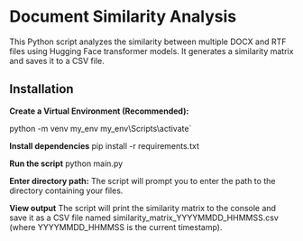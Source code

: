 # Document Similarity Analysis
This Python script analyzes the similarity between multiple DOCX and RTF files using Hugging Face transformer models. It generates a similarity matrix and saves it to a CSV file.

## Installation

**Create a Virtual Environment (Recommended):**
   
   python -m venv my_env
   my_env\Scripts\activate`
     
**Install dependencies**
   pip install -r requirements.txt

**Run the script**
   python main.py

**Enter directory path:**
   The script will prompt you to enter the path to the directory containing your files.

**View output**
     The script will print the similarity matrix to the console and save it as a CSV file named similarity_matrix_YYYYMMDD_HHMMSS.csv (where YYYYMMDD_HHMMSS is the current timestamp).
